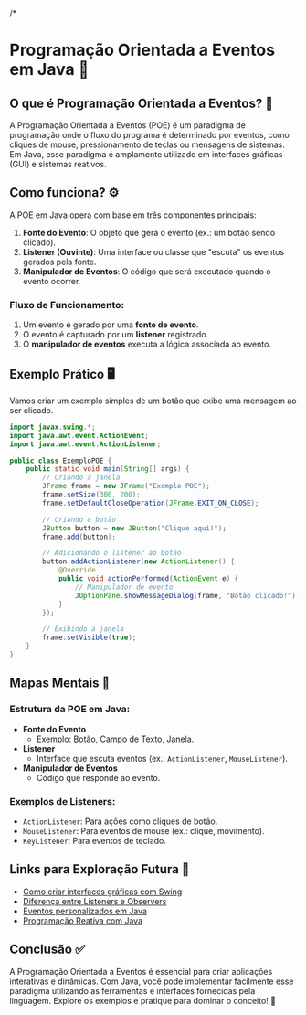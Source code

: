 /*
# Programação Orientada a Eventos em Java 🚀

## O que é Programação Orientada a Eventos? 🤔
A Programação Orientada a Eventos (POE) é um paradigma de programação onde o fluxo do programa é determinado por eventos, como cliques de mouse, pressionamento de teclas ou mensagens de sistemas. Em Java, esse paradigma é amplamente utilizado em interfaces gráficas (GUI) e sistemas reativos.

## Como funciona? ⚙️
A POE em Java opera com base em três componentes principais:
1. **Fonte do Evento**: O objeto que gera o evento (ex.: um botão sendo clicado).
2. **Listener (Ouvinte)**: Uma interface ou classe que "escuta" os eventos gerados pela fonte.
3. **Manipulador de Eventos**: O código que será executado quando o evento ocorrer.

### Fluxo de Funcionamento:
1. Um evento é gerado por uma **fonte de evento**.
2. O evento é capturado por um **listener** registrado.
3. O **manipulador de eventos** executa a lógica associada ao evento.

## Exemplo Prático 🖥️
Vamos criar um exemplo simples de um botão que exibe uma mensagem ao ser clicado.

```java
import javax.swing.*;
import java.awt.event.ActionEvent;
import java.awt.event.ActionListener;

public class ExemploPOE {
    public static void main(String[] args) {
        // Criando a janela
        JFrame frame = new JFrame("Exemplo POE");
        frame.setSize(300, 200);
        frame.setDefaultCloseOperation(JFrame.EXIT_ON_CLOSE);

        // Criando o botão
        JButton button = new JButton("Clique aqui!");
        frame.add(button);

        // Adicionando o listener ao botão
        button.addActionListener(new ActionListener() {
            @Override
            public void actionPerformed(ActionEvent e) {
                // Manipulador de evento
                JOptionPane.showMessageDialog(frame, "Botão clicado!");
            }
        });

        // Exibindo a janela
        frame.setVisible(true);
    }
}
```

## Mapas Mentais 🧠
### Estrutura da POE em Java:
- **Fonte do Evento**
  - Exemplo: Botão, Campo de Texto, Janela.
- **Listener**
  - Interface que escuta eventos (ex.: `ActionListener`, `MouseListener`).
- **Manipulador de Eventos**
  - Código que responde ao evento.

### Exemplos de Listeners:
- `ActionListener`: Para ações como cliques de botão.
- `MouseListener`: Para eventos de mouse (ex.: clique, movimento).
- `KeyListener`: Para eventos de teclado.

## Links para Exploração Futura 🔗
- [Como criar interfaces gráficas com Swing](#)
- [Diferença entre Listeners e Observers](#)
- [Eventos personalizados em Java](#)
- [Programação Reativa com Java](#)

## Conclusão ✅
A Programação Orientada a Eventos é essencial para criar aplicações interativas e dinâmicas. Com Java, você pode implementar facilmente esse paradigma utilizando as ferramentas e interfaces fornecidas pela linguagem. Explore os exemplos e pratique para dominar o conceito! 🚀

